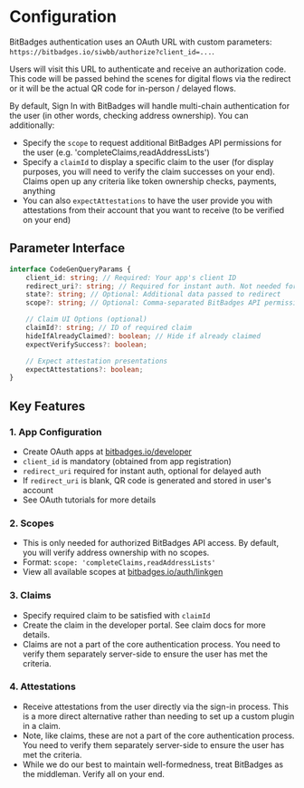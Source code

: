 # Configuration

BitBadges authentication uses an OAuth URL with custom parameters: `https://bitbadges.io/siwbb/authorize?client_id=...`.

Users will visit this URL to authenticate and receive an authorization code. This code will be passed behind the scenes for digital flows via the redirect or it will be the actual QR code for in-person / delayed flows.

By default, Sign In with BitBadges will handle multi-chain authentication for the user (in other words, checking address ownership). You can additionally:

-   Specify the `scope` to request additional BitBadges API permissions for the user (e.g. 'completeClaims,readAddressLists')
-   Specify a `claimId` to display a specific claim to the user (for display purposes, you will need to verify the claim successes on your end). Claims open up any criteria like token ownership checks, payments, anything
-   You can also `expectAttestations` to have the user provide you with attestations from their account that you want to receive (to be verified on your end)

## Parameter Interface

```typescript
interface CodeGenQueryParams {
    client_id: string; // Required: Your app's client ID
    redirect_uri?: string; // Required for instant auth. Not needed for QR code auth.
    state?: string; // Optional: Additional data passed to redirect
    scope?: string; // Optional: Comma-separated BitBadges API permission scopes (e.g. 'completeClaims,readAddressLists')

    // Claim UI Options (optional)
    claimId?: string; // ID of required claim
    hideIfAlreadyClaimed?: boolean; // Hide if already claimed
    expectVerifySuccess?: boolean;

    // Expect attestation presentations
    expectAttestations?: boolean;
}
```

## Key Features

### 1. App Configuration

-   Create OAuth apps at [bitbadges.io/developer](https://bitbadges.io/developer)
-   `client_id` is mandatory (obtained from app registration)
-   `redirect_uri` required for instant auth, optional for delayed auth
-   If `redirect_uri` is blank, QR code is generated and stored in user's account
-   See OAuth tutorials for more details

### 2. Scopes

-   This is only needed for authorized BitBadges API access. By default, you will verify address ownership with no scopes.
-   Format: `scope: 'completeClaims,readAddressLists'`
-   View all available scopes at [bitbadges.io/auth/linkgen](https://bitbadges.io/auth/linkgen)

### 3. Claims

-   Specify required claim to be satisfied with `claimId`
-   Create the claim in the developer portal. See claim docs for more details.
-   Claims are not a part of the core authentication process. You need to verify them separately server-side to ensure the user has met the criteria.

### 4. Attestations

-   Receive attestations from the user directly via the sign-in process. This is a more direct alternative rather than needing to set up a custom plugin in a claim.
-   Note, like claims, these are not a part of the core authentication process. You need to verify them separately server-side to ensure the user has met the criteria.&#x20;
-   While we do our best to maintain well-formedness, treat BitBadges as the middleman. Verify all on your end.
